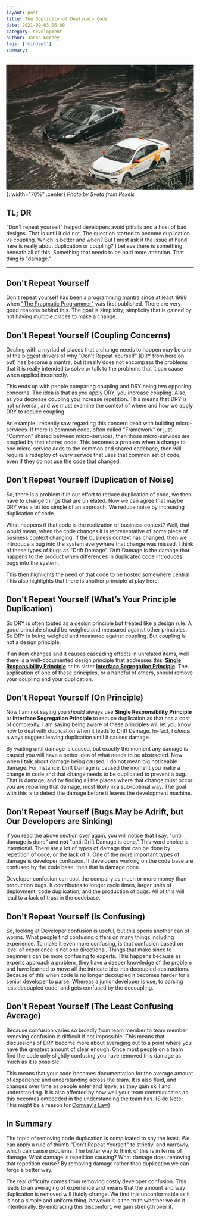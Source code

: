 ```yaml
---
layout: post
title: The Duplicity of Duplicate Code
date: 2021-09-03 06:00
category: development
author: Jason Kerney
tags: ['mindset']
summary: 
---
```


![Two Cars Driving on a flooded road](/assets/img/posts/2021/08/pexels-sveta-8568720.jpg){: width="70%" .center}
_Photo by Sveta from Pexels_


## TL; DR

“Don't repeat yourself” helped developers avoid pitfalls and a host of bad designs. That is until it did not. The question started to become duplication vs coupling. Which is better and when? But I must ask if the issue at hand here is really about duplication or coupling? I believe there is something beneath all of this. Something that needs to be paid more attention. That thing is "damage."

---

## Don't Repeat Yourself

Don't repeat yourself has been a programming mantra since at least 1999 when ["The Pragmatic Programmer"](https://www.amazon.com/Pragmatic-Programmer-Journeyman-Master/dp/020161622X) was first published. There are very good reasons behind this. The goal is simplicity; simplicity that is gained by not having multiple places to make a change.

## Don't Repeat Yourself (Coupling Concerns)

Dealing with a myriad of places that a change needs to happen may be one of the biggest drivers of why "Don't Repeat Yourself" (DRY from here on out) has become a mantra, but it really does not encompass the problems that it is really intended to solve or talk to the problems that it can cause when applied incorrectly.

This ends up with people comparing coupling and DRY being two opposing concerns. The idea is that as you apply DRY, you increase coupling. Also, as you decrease coupling you increase repetition. This means that DRY is not universal, and we must examine the context of where and how we apply DRY to reduce coupling.

An example I recently saw regarding this concern dealt with building micro-services. If there is common code, often called "Framework" or just "Common" shared between micro-services, then those micro-services are coupled by that shared code. This becomes a problem when a change to one micro-service adds to the common and shared codebase, then will require a redeploy of every service that uses that common set of code, even if they do not use the code that changed.

## Don't Repeat Yourself (Duplication of Noise)

So, there is a problem if in our effort to reduce duplication of code, we then have to change things that are unrelated. Now we can agree that maybe DRY was a bit too simple of an approach. We reduce noise by increasing duplication of code.

What happens if that code is the realization of business context? Well, that would mean, when the code changes it is representative of some piece of business context changing. If the business context has changed, then we introduce a bug into the system everywhere that change was missed. I think of these types of bugs as "Drift Damage". Drift Damage is the damage that happens to the product when differences in duplicated code introduces bugs into the system.

This then highlights the need of that code to be hosted somewhere central. This also highlights that there is another principle at play here.

## Don't Repeat Yourself (What’s Your Principle Duplication)

So DRY is often touted as a design principle but treated like a design rule. A good principle should be weighed and measured against other principles. So DRY is being weighed and measured against coupling. But coupling is not a design principle.

If an item changes and it causes cascading effects in unrelated items, well there is a well-documented design principle that addresses this. **[Single Responsibility Principle](https://en.wikipedia.org/wiki/Single-responsibility_principle)** or its sister **[Interface Segregation Principle](https://en.wikipedia.org/wiki/Interface_segregation_principle)**. The application of one of these principles, or a handful of others, should remove your coupling and your duplication.

## Don't Repeat Yourself (On Principle)

Now I am not saying you _should_ always use **Single Responsibility Principle** or **Interface Segregation Principle** to reduce duplication as that has a cost of complexity. I am saying being aware of these principles will let you know how to deal with duplication when it leads to Drift Damage. In-fact, I _almost_ always suggest leaving duplication until it causes damage.

By waiting until damage is caused, but exactly the moment any damage is caused you will have a better idea of what needs to be abstracted. Now when I talk about damage being caused, I do not mean big noticeable damage. For instance, Drift Damage is caused the moment you make a change in code and that change needs to be duplicated to prevent a bug. That is damage, and by finding all the places where that change must occur you are repairing that damage, most likely in a sub-optimal way. The goal with this is to detect the damage before it leaves the development machine.

## Don't Repeat Yourself (Bugs May be Adrift, but Our Developers are Sinking)

If you read the above section over again, you will notice that I say, "until damage is done" and **not** "until Drift Damage is done." This word choice is intentional. There are a lot of types of damage that can be done by repetition of code, or the lack of it. One of the more important types of damage is developer confusion. If developers working on the code base are confused by the code base, then that is damage done.

Developer confusion can cost the company as much or more money than production bugs. It contributes to longer cycle times, larger units of deployment, code duplication, and the production of bugs. All of this will lead to a lack of trust in the codebase.

## Don't Repeat Yourself (Is Confusing)

So, looking at Developer confusion is useful, but this opens another can of worms. What people find confusing differs on many things including experience. To make it even more confusing, is that confusion based on level of experience is not one directional. Things that make since to beginners can be more confusing to experts. This happens because as experts approach a problem, they have a deeper knowledge of the problem and have learned to move all the intricate bits into decoupled abstractions. Because of this when code is no longer decoupled it becomes harder for a senior developer to parse. Whereas a junior developer is use, to parsing less decoupled code, and gets confused by the decoupling.

## Don't Repeat Yourself (The Least Confusing Average)

Because confusion varies so broadly from team member to team member removing confusion is difficult if not impossible. This means that discussions of DRY become more about averaging out to a point where you have the greatest amount of clear enough. Once most people on a team find the code only slightly confusing you have removed this damage as much as it is possible.

This means that your code becomes documentation for the average amount of experience and understanding across the team. It is also fluid, and changes over time as people enter and leave, as they gain skill and understanding. It is also affected by how well your team communicates as this becomes embedded in the understanding the team has. (Side Note: This might be a reason for [Conway's Law](https://en.wikipedia.org/wiki/Conway%27s_law))

## In Summary

The topic of removing code duplication is complicated to say the least. We can apply a rule of thumb "Don't Repeat Yourself" to strictly, and narrowly, which can cause problems. The better way to think of this is in terms of damage. What damage is repetition causing? What damage does removing that repetition cause? By removing damage rather than duplication we can forge a better way.

The real difficulty comes from removing costly developer confusion. This leads to an averaging of experience and means that the amount and way duplication is removed will fluidly change. We find this unconformable as it is not a simple and uniform thing, however it is the truth whether we do it intentionally. By embracing this discomfort, we gain strength over it.
